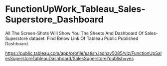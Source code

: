 # FunctionUpWork_Tableau_Sales-Superstore_Dashboard
All The Screen-Shots WIll Show You The Sheets And Dashboard Of Sales-Superstore dataset.
Find Below Link Of Tableau Public Published Dashboard.

https://public.tableau.com/app/profile/satish.jadhav5085/viz/FunctionUpSalesSuperstoreTableauDashboard/SalesSuperstore?publish=yes
